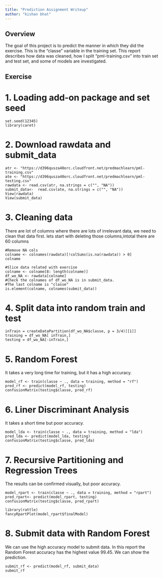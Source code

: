 ```yaml
---
title: "Prediction Assignment Writeup"
author: "kishan bhat"
---
```


## Overview
The goal of this project is to predict the manner in which they did the exercise. This is the “classe” variable in the training set. This report describes how data was cleaned, how I split “pml-training.csv” into train set and test set, and some of models are investigated.

## Exercise

# 1. Loading add-on package and set seed
```{r echo=FALSE}
set.seed(12345)
library(caret)
```
# 2. Download rawdata and submit_data
```{r echo=FALSE}
atr <- "https://d396qusza40orc.cloudfront.net/predmachlearn/pml-training.csv"
ate <- "https://d396qusza40orc.cloudfront.net/predmachlearn/pml-testing.csv"
rawdata <- read.csv(atr, na.strings = c("", "NA"))
submit_data<-  read.csv(ate, na.strings = c("", "NA"))
View(rawdata)
View(submit_data)
```
# 3. Cleaning data
There are lot of  columns where there are lots of irrelevant data, we need to clean that data first. 
lets start with deleting those columns,intotal there are 60 columns 
```{r echo=TRUE}
#Remove NA cols
colname <- colnames(rawdata)[!colSums(is.na(rawdata)) > 0]
colname
```

```{r echo=TRUE}
#Slice data related with exercise
colname <- colname[8: length(colname)]
df_wo_NA <- rawdata[colname]
#Check the colnames of df_wo_NA is in submit_data.
#The last colname is "classe"
is.element(colname, colnames(submit_data))
```
# 4. Split data into random train and test
```{r echo=TRUE}
inTrain = createDataPartition(df_wo_NA$classe, p = 3/4)[[1]]
training = df_wo_NA[ inTrain,]
testing = df_wo_NA[-inTrain,]
```
# 5. Random Forest
It takes a very long time for training, but it has a high accuracy.
```{r echo=TRUE}
model_rf <- train(classe ~ ., data = training, method = "rf")
pred_rf <- predict(model_rf, testing)
confusionMatrix(testing$classe, pred_rf)
```

# 6. Liner Discriminant Analysis
It takes a short time but poor accuracy.
```{r echo=TRUE}
model_lda <- train(classe ~ ., data = training, method = "lda")
pred_lda <- predict(model_lda, testing)
confusionMatrix(testing$classe, pred_lda)
```

# 7. Recursive Partitioning and Regression Trees
The results can be confirmed visually, but poor accuracy.
```{r echo=TRUE}
model_rpart <- train(classe ~ ., data = training, method = "rpart")
pred_rpart<- predict(model_rpart, testing)
confusionMatrix(testing$classe, pred_rpart)
```

```{r echo=TRUE}
library(rattle)
fancyRpartPlot(model_rpart$finalModel)
```



# 8. Submit data with Random Forest
We can use the high accuracy model to submit data. In this report the Random Forest accuracy has the highest value 99.45. We can show the prediction.
```{r echo=TRUE}
submit_rf <- predict(model_rf, submit_data)
submit_rf
```




